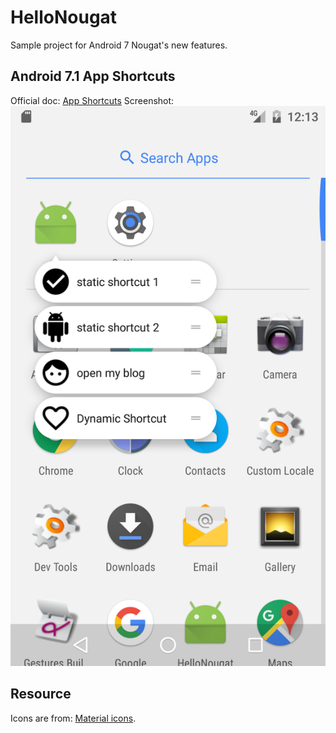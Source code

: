 # HelloNougat
Sample project for Android 7 Nougat's new features.

## Android 7.1 App Shortcuts
Official doc: [App Shortcuts](https://developer.android.com/preview/shortcuts.html)
Screenshot:
![app shortcuts](https://github.com/mengdd/HelloNougat/blob/master/images/app-shortcuts-screenshot.png)


## Resource
Icons are from: [Material icons](https://design.google.com/icons/).
